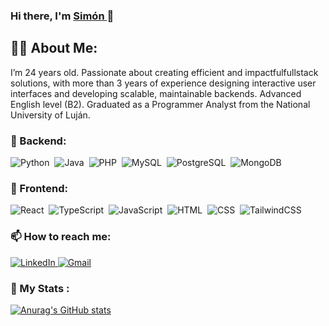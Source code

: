### Hi there, I'm <a href="https://github.com/SimonDiLeoGIT"> Simón </a> 👋

## 🙋‍♂️ About Me:

I’m 24 years old. 
Passionate about creating efficient and impactfulfullstack solutions, with more than 3 years of experience designing interactive user interfaces and developing scalable, maintainable backends.
Advanced English level (B2).
Graduated as a Programmer Analyst from the National University of Luján.

### 🔧 Backend:

<div>
  <img src="https://img.shields.io/badge/Python-3776AB?style=for-the-badge&logo=python&logoColor=white"  title="Python" alt="Python" />&nbsp;
  <img src="https://img.shields.io/badge/Java-ED8B00?style=for-the-badge&logo=openjdk&logoColor=white"  title="Java" alt="Java" />&nbsp;
  <img src="https://img.shields.io/badge/PHP-777BB4?style=for-the-badge&logo=php&logoColor=white"  title="PHP" alt="PHP" />&nbsp;
  <img src="https://img.shields.io/badge/MySQL-00000F?style=for-the-badge&logo=mysql&logoColor=white"  title="MySQL" alt="MySQL" />&nbsp;
  <img src="https://img.shields.io/badge/PostgreSQL-316192?style=for-the-badge&logo=postgresql&logoColor=white"  title="PostgreSQL" alt="PostgreSQL" />&nbsp;
  <img src="https://img.shields.io/badge/MongoDB-4EA94B?style=for-the-badge&logo=mongodb&logoColor=white"  title="MongoDB" alt="MongoDB" />&nbsp;
</div>

### 🧰 Frontend:

<div>
  <img src="https://img.shields.io/badge/React-20232A?style=for-the-badge&logo=react&logoColor=61DAFB" title="React" alt="React" />&nbsp;
  <img src="https://img.shields.io/badge/TypeScript-007ACC?style=for-the-badge&logo=typescript&logoColor=white" title="TypeScript" alt="TypeScript"/>&nbsp;
  <img src="https://img.shields.io/badge/JavaScript-20232A?style=for-the-badge&logo=javascript&logoColor=F7DF1E" title="JavaScript" alt="JavaScript"/>&nbsp;
  <img src="https://img.shields.io/badge/HTML5-20232A?style=for-the-badge&logo=html5&logoColor=FDAE15" title="HTML5" alt="HTML"/>&nbsp;
  <img src="https://img.shields.io/badge/CSS3-20232A?style=for-the-badge&logo=css3&logoColor=00ADD3"  title="CSS3" alt="CSS" />&nbsp;
  <img src="https://img.shields.io/badge/Tailwind_CSS-38B2AC?style=for-the-badge&logo=tailwind-css&logoColor=white"  title="CSS3" alt="TailwindCSS" />&nbsp;
</div>


### 📫 How to reach me: 

<div>
    <a href="https://www.linkedin.com/in/simondileodev/">
    <img src="https://img.shields.io/badge/LinkedIn-0077B5?style=for-the-badge&logo=linkedin&logoColor=white" alt="LinkedIn"/>
    </a>
    <a href="mailto:simodileo01@gmail.com">
      <img src="https://img.shields.io/badge/Gmail-D14836?style=for-the-badge&logo=gmail&logoColor=white" alt="Gmail"/>
    </a>
</div>



### 📐 My Stats :

[![Anurag's GitHub stats](https://github-readme-stats.vercel.app/api?username=SimonDiLeoGIT)](https://github.com/anuraghazra/github-readme-stats)


<!--
**SimonDiLeoGIT/SimonDiLeoGIT** is a ✨ _special_ ✨ repository because its `README.md` (this file) appears on your GitHub profile.

Here are some ideas to get you started:

- 🔭 I’m currently working on ...
- 🌱 I’m currently learning ...
- 👯 I’m looking to collaborate on ...
- 🤔 I’m looking for help with ...
- 💬 Ask me about ...
- 📫 How to reach me: ...
- 😄 Pronouns: ...
- ⚡ Fun fact: ...
-->

